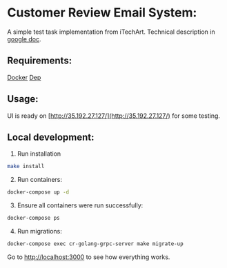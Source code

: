 Customer Review Email System:
=============================
A simple test task implementation from iTechArt.
Technical description in [google doc](https://docs.google.com/document/d/1RVXLkRCXvY1LuEW1ZurSFfEt0fC4A63Zgu6qXRkG1kE/edit).

Requirements:
-------------

[Docker](https://www.docker.com/)
[Dep](https://golang.github.io/dep/docs/installation.html)

Usage:
------

UI is ready on [http://35.192.27.127/](http://35.192.27.127/) for some testing.

Local development:
-----------------

1. Run installation
```bash
make install
```

2. Run containers:
```bash
docker-compose up -d
```

3. Ensure all containers were run successfully:
```bash
docker-compose ps
```

4. Run migrations:
```bash
docker-compose exec cr-golang-grpc-server make migrate-up
```

Go to [http://localhost:3000](http://localhost:3000) to see how everything works.


